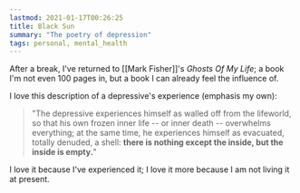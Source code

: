 ```yaml
---
lastmod: 2021-01-17T00:26:25
title: Black Sun
summary: "The poetry of depression"
tags: personal, mental_health
---
```


After a break, I've returned to [[Mark Fisher]]'s _Ghosts Of My Life_; a book I'm not even 100 pages in, but a book I can already feel the influence of.

I love this description of a depressive's experience (emphasis my own):

>"The depressive experiences himself as walled off from the lifeworld, so that his own frozen inner life -- or inner death -- overwhelms everything; at the same time, he experiences himself as evacuated, totally denuded, a shell: **there is nothing except the inside, but the inside is empty.**"

I love it because I've experienced it; I love it more because I am not living it at present.
